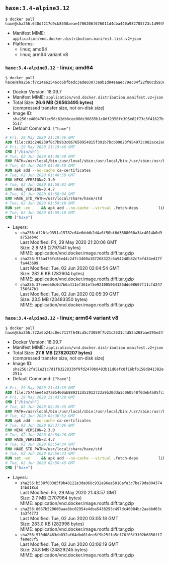 ## `haxe:3.4-alpine3.12`

```console
$ docker pull haxe@sha256:640df217d9cb8550aeae4706206f676011d4dba440a982705f23c1d9949f0636
```

-	Manifest MIME: `application/vnd.docker.distribution.manifest.list.v2+json`
-	Platforms:
	-	linux; amd64
	-	linux; arm64 variant v8

### `haxe:3.4-alpine3.12` - linux; amd64

```console
$ docker pull haxe@sha256:f7c24e62546cc6bfbadc3ade03073a9b1d04eaaec79ec04f22f80cd593ea6e3e
```

-	Docker Version: 18.09.7
-	Manifest MIME: `application/vnd.docker.distribution.manifest.v2+json`
-	Total Size: **26.6 MB (26563495 bytes)**  
	(compressed transfer size, not on-disk size)
-	Image ID: `sha256:e4004707ec56c62db6cee00dc90835b1c8df2356fc305e82f73c5f41627b5517`
-	Default Command: `["haxe"]`

```dockerfile
# Fri, 29 May 2020 21:19:46 GMT
ADD file:c92c248239f8c7b9b3c067650954815f391b7bcb09023f984972c082ace2a8d0 in / 
# Fri, 29 May 2020 21:19:46 GMT
CMD ["/bin/sh"]
# Tue, 02 Jun 2020 01:48:49 GMT
ENV PATH=/usr/local/bin:/usr/local/sbin:/usr/local/bin:/usr/sbin:/usr/bin:/sbin:/bin
# Tue, 02 Jun 2020 01:48:50 GMT
RUN apk add --no-cache ca-certificates
# Tue, 02 Jun 2020 01:48:50 GMT
ENV NEKO_VERSION=2.3.0
# Tue, 02 Jun 2020 01:58:03 GMT
ENV HAXE_VERSION=3.4.7
# Tue, 02 Jun 2020 01:58:04 GMT
ENV HAXE_STD_PATH=/usr/local/share/haxe/std
# Tue, 02 Jun 2020 01:59:18 GMT
RUN set -ex 	&& apk add --no-cache --virtual .fetch-deps 		libressl 		tar 		git 		&& wget -O neko.tar.gz "https://github.com/HaxeFoundation/neko/archive/v2-3-0/neko-2.3.0.tar.gz" 	&& echo "850e7e317bdaf24ed652efeff89c1cb21380ca19f20e68a296c84f6bad4ee995 *neko.tar.gz" | sha256sum -c - 	&& mkdir -p /usr/src/neko 	&& tar -xC /usr/src/neko --strip-components=1 -f neko.tar.gz 	&& rm neko.tar.gz 	&& apk add --no-cache --virtual .neko-build-deps 		apache2-dev 		cmake 		gc-dev 		gcc 		gtk+2.0-dev 		libc-dev 		linux-headers 		mariadb-dev 		mbedtls-dev 		ninja 		sqlite-dev 	&& cd /usr/src/neko 	&& cmake -GNinja -DNEKO_JIT_DISABLE=ON -DRELOCATABLE=OFF -DRUN_LDCONFIG=OFF . 	&& ninja 	&& ninja install 		&& git clone --recursive --depth 1 --branch 3.4.7 "https://github.com/HaxeFoundation/haxe.git" /usr/src/haxe 	&& cd /usr/src/haxe 	&& mkdir -p $HAXE_STD_PATH 	&& cp -r std/* $HAXE_STD_PATH 	&& apk add --no-cache --virtual .haxe-build-deps 		pcre-dev 		zlib-dev 		mbedtls-dev 		make 				ocaml 		camlp4 		ocaml-camlp4-dev 				&& OCAMLPARAM=safe-string=0,_ make all tools 		&& mkdir -p /usr/local/bin 	&& cp haxe haxelib /usr/local/bin 	&& mkdir -p /haxelib 	&& cd / && haxelib setup /haxelib 		&& runDeps="$( 		scanelf --needed --nobanner --recursive /usr/local 			| awk '{ gsub(/,/, "\nso:", $2); print "so:" $2 }' 			| sort -u 			| xargs -r apk info --installed 			| sort -u 	)" 	&& apk add --virtual .haxe-rundeps $runDeps 	&& apk del .fetch-deps .neko-build-deps .haxe-build-deps 		&& rm -rf /usr/src/neko /usr/src/haxe
# Tue, 02 Jun 2020 01:59:18 GMT
CMD ["haxe"]
```

-	Layers:
	-	`sha256:df20fa9351a15782c64e6dddb2d4a6f50bf6d3688060a34c4014b0d9a752eb4c`  
		Last Modified: Fri, 29 May 2020 21:20:06 GMT  
		Size: 2.8 MB (2797541 bytes)  
		MIME: application/vnd.docker.image.rootfs.diff.tar.gzip
	-	`sha256:976a476fc86e44c247c3400a187268322c6a94248b82c7ef434ed17ffa443699`  
		Last Modified: Tue, 02 Jun 2020 02:04:54 GMT  
		Size: 282.6 KB (282604 bytes)  
		MIME: application/vnd.docker.image.rootfs.diff.tar.gzip
	-	`sha256:37eeee60c0d7b6a411ef361ef5e921005064126dde08607f11cfd247756f47b1`  
		Last Modified: Tue, 02 Jun 2020 02:05:39 GMT  
		Size: 23.5 MB (23483350 bytes)  
		MIME: application/vnd.docker.image.rootfs.diff.tar.gzip

### `haxe:3.4-alpine3.12` - linux; arm64 variant v8

```console
$ docker pull haxe@sha256:722a6b24ac0ec7117f648cd5c73059f7b21c2531c4d52a268bae295e34f9c5d5
```

-	Docker Version: 18.09.7
-	Manifest MIME: `application/vnd.docker.distribution.manifest.v2+json`
-	Total Size: **27.8 MB (27820207 bytes)**  
	(compressed transfer size, not on-disk size)
-	Image ID: `sha256:2fa51e21c7d1fb322833bf9fd2470b0483b11d6afc8f16bfb158d841382e251a`
-	Default Command: `["haxe"]`

```dockerfile
# Fri, 29 May 2020 21:43:19 GMT
ADD file:7574aee4e37a85460ab889212d52912723a9b30dda1c060548f0deb4a05fc398 in / 
# Fri, 29 May 2020 21:43:20 GMT
CMD ["/bin/sh"]
# Tue, 02 Jun 2020 02:35:35 GMT
ENV PATH=/usr/local/bin:/usr/local/sbin:/usr/local/bin:/usr/sbin:/usr/bin:/sbin:/bin
# Tue, 02 Jun 2020 02:36:52 GMT
RUN apk add --no-cache ca-certificates
# Tue, 02 Jun 2020 02:37:06 GMT
ENV NEKO_VERSION=2.3.0
# Tue, 02 Jun 2020 02:54:26 GMT
ENV HAXE_VERSION=3.4.7
# Tue, 02 Jun 2020 02:54:34 GMT
ENV HAXE_STD_PATH=/usr/local/share/haxe/std
# Tue, 02 Jun 2020 02:56:33 GMT
RUN set -ex 	&& apk add --no-cache --virtual .fetch-deps 		libressl 		tar 		git 		&& wget -O neko.tar.gz "https://github.com/HaxeFoundation/neko/archive/v2-3-0/neko-2.3.0.tar.gz" 	&& echo "850e7e317bdaf24ed652efeff89c1cb21380ca19f20e68a296c84f6bad4ee995 *neko.tar.gz" | sha256sum -c - 	&& mkdir -p /usr/src/neko 	&& tar -xC /usr/src/neko --strip-components=1 -f neko.tar.gz 	&& rm neko.tar.gz 	&& apk add --no-cache --virtual .neko-build-deps 		apache2-dev 		cmake 		gc-dev 		gcc 		gtk+2.0-dev 		libc-dev 		linux-headers 		mariadb-dev 		mbedtls-dev 		ninja 		sqlite-dev 	&& cd /usr/src/neko 	&& cmake -GNinja -DNEKO_JIT_DISABLE=ON -DRELOCATABLE=OFF -DRUN_LDCONFIG=OFF . 	&& ninja 	&& ninja install 		&& git clone --recursive --depth 1 --branch 3.4.7 "https://github.com/HaxeFoundation/haxe.git" /usr/src/haxe 	&& cd /usr/src/haxe 	&& mkdir -p $HAXE_STD_PATH 	&& cp -r std/* $HAXE_STD_PATH 	&& apk add --no-cache --virtual .haxe-build-deps 		pcre-dev 		zlib-dev 		mbedtls-dev 		make 				ocaml 		camlp4 		ocaml-camlp4-dev 				&& OCAMLPARAM=safe-string=0,_ make all tools 		&& mkdir -p /usr/local/bin 	&& cp haxe haxelib /usr/local/bin 	&& mkdir -p /haxelib 	&& cd / && haxelib setup /haxelib 		&& runDeps="$( 		scanelf --needed --nobanner --recursive /usr/local 			| awk '{ gsub(/,/, "\nso:", $2); print "so:" $2 }' 			| sort -u 			| xargs -r apk info --installed 			| sort -u 	)" 	&& apk add --virtual .haxe-rundeps $runDeps 	&& apk del .fetch-deps .neko-build-deps .haxe-build-deps 		&& rm -rf /usr/src/neko /usr/src/haxe
# Tue, 02 Jun 2020 02:56:45 GMT
CMD ["haxe"]
```

-	Layers:
	-	`sha256:b538f80385f9b48122e3da068c932a96ea5018afa3c7be79da00437414bd18cd`  
		Last Modified: Fri, 29 May 2020 21:43:57 GMT  
		Size: 2.7 MB (2707964 bytes)  
		MIME: application/vnd.docker.image.rootfs.diff.tar.gzip
	-	`sha256:8667b520600aaa8bc02954e4dba5438293c497dc46004bc2aabbd63c1a3f4773`  
		Last Modified: Tue, 02 Jun 2020 03:05:18 GMT  
		Size: 283.0 KB (282998 bytes)  
		MIME: application/vnd.docker.image.rootfs.diff.tar.gzip
	-	`sha256:570d08463db032af64dbd01dee6f9b25ffa5cf76f03f3102b6856ff7fe0ed7f5`  
		Last Modified: Tue, 02 Jun 2020 03:06:19 GMT  
		Size: 24.8 MB (24829245 bytes)  
		MIME: application/vnd.docker.image.rootfs.diff.tar.gzip
